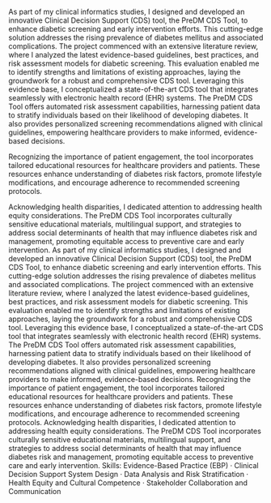 As part of my clinical informatics studies, I designed and developed an innovative Clinical Decision Support (CDS) tool, the PreDM CDS Tool, to enhance diabetic screening and early intervention efforts. This cutting-edge solution addresses the rising prevalence of diabetes mellitus and associated complications.
The project commenced with an extensive literature review, where I analyzed the latest evidence-based guidelines, best practices, and risk assessment models for diabetic screening. This evaluation enabled me to identify strengths and limitations of existing approaches, laying the groundwork for a robust and comprehensive CDS tool.
Leveraging this evidence base, I conceptualized a state-of-the-art CDS tool that integrates seamlessly with electronic health record (EHR) systems. The PreDM CDS Tool offers automated risk assessment capabilities, harnessing patient data to stratify individuals based on their likelihood of developing diabetes. It also provides personalized screening recommendations aligned with clinical guidelines, empowering healthcare providers to make informed, evidence-based decisions.

Recognizing the importance of patient engagement, the tool incorporates tailored educational resources for healthcare providers and patients. These resources enhance understanding of diabetes risk factors, promote lifestyle modifications, and encourage adherence to recommended screening protocols.

Acknowledging health disparities, I dedicated attention to addressing health equity considerations. The PreDM CDS Tool incorporates culturally sensitive educational materials, multilingual support, and strategies to address social determinants of health that may influence diabetes risk and management, promoting equitable access to preventive care and early intervention.
As part of my clinical informatics studies, I designed and developed an innovative Clinical Decision Support (CDS) tool, the PreDM CDS Tool, to enhance diabetic screening and early intervention efforts. This cutting-edge solution addresses the rising prevalence of diabetes mellitus and associated complications. The project commenced with an extensive literature review, where I analyzed the latest evidence-based guidelines, best practices, and risk assessment models for diabetic screening. This evaluation enabled me to identify strengths and limitations of existing approaches, laying the groundwork for a robust and comprehensive CDS tool. Leveraging this evidence base, I conceptualized a state-of-the-art CDS tool that integrates seamlessly with electronic health record (EHR) systems. The PreDM CDS Tool offers automated risk assessment capabilities, harnessing patient data to stratify individuals based on their likelihood of developing diabetes. It also provides personalized screening recommendations aligned with clinical guidelines, empowering healthcare providers to make informed, evidence-based decisions. Recognizing the importance of patient engagement, the tool incorporates tailored educational resources for healthcare providers and patients. These resources enhance understanding of diabetes risk factors, promote lifestyle modifications, and encourage adherence to recommended screening protocols. Acknowledging health disparities, I dedicated attention to addressing health equity considerations. The PreDM CDS Tool incorporates culturally sensitive educational materials, multilingual support, and strategies to address social determinants of health that may influence diabetes risk and management, promoting equitable access to preventive care and early intervention.
Skills: Evidence-Based Practice (EBP) · Clinical Decision Support System Design · Data Analysis and Risk Stratification · Health Equity and Cultural Competence · Stakeholder Collaboration and Communication 

